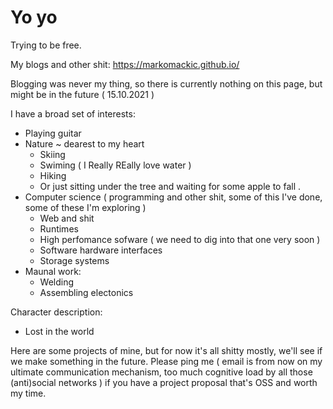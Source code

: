 # Yo yo

Trying to be free.

My blogs and other shit: https://markomackic.github.io/

Blogging was never my thing, so there is currently nothing on this page, but might be in the future ( 15.10.2021 ) 

I have a broad set of interests:

* Playing guitar
* Nature
  ~ dearest to my heart
  * Skiing
  * Swiming ( I Really REally love water ) 
  * Hiking
  * Or just sitting under the tree and waiting for some apple to fall . 
* Computer science ( programming and other shit, some of this I've done, some of these I'm exploring ) 
  * Web and shit
  * Runtimes 
  * High perfomance sofware ( we need to dig into that one very soon ) 
  * Software hardware interfaces
  * Storage systems
* Maunal work:
  * Welding
  * Assembling electonics

Character description:
* Lost in the world

Here are some projects of mine, but for now it's all shitty mostly, we'll see if we make something in the future.
Please ping me ( email is from now on my ultimate communication mechanism, too much cognitive load by all those (anti)social networks ) if you have a project proposal that's OSS and worth my time.

